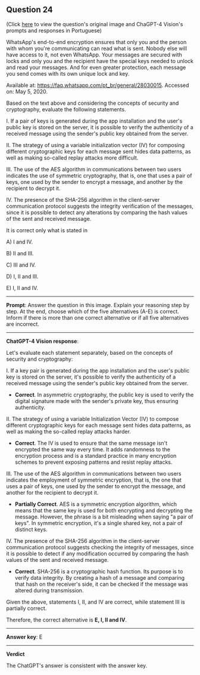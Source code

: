## Question 24 ##

(Click [here](q24-por.md) to view the question's original image and ChaGPT-4 Vision's prompts and responses in Portuguese)

WhatsApp's end-to-end encryption ensures that only you and the person with whom you're communicating can read what is sent. Nobody else will have access to it, not even WhatsApp. Your messages are secured with locks and only you and the recipient have the special keys needed to unlock and read your messages. And for even greater protection, each message you send comes with its own unique lock and key.

Available at: https://faq.whatsapp.com/pt_br/general/28030015. Accessed on: May 5, 2020.

Based on the text above and considering the concepts of security and cryptography, evaluate the following statements.

I. If a pair of keys is generated during the app installation and the user's public key is stored on the server, it is possible to verify the authenticity of a received message using the sender's public key obtained from the server.

II. The strategy of using a variable initialization vector (IV) for composing different cryptographic keys for each message sent hides data patterns, as well as making so-called replay attacks more difficult.

III. The use of the AES algorithm in communications between two users indicates the use of symmetric cryptography, that is, one that uses a pair of keys, one used by the sender to encrypt a message, and another by the recipient to decrypt it.

IV. The presence of the SHA-256 algorithm in the client-server communication protocol suggests the integrity verification of the messages, since it is possible to detect any alterations by comparing the hash values of the sent and received message.

It is correct only what is stated in

A) I and IV.

B) II and III.

C) III and IV.

D) I, II and III.

E) I, II and IV.

---

**Prompt**: Answer the question in this image. Explain your reasoning step by step. At the end, choose which of the five alternatives (A-E) is correct. Inform if there is more than one correct alternative or if all five alternatives are incorrect.

---

**ChatGPT-4 Vision response**: 

Let's evaluate each statement separately, based on the concepts of security and cryptography:

I. If a key pair is generated during the app installation and the user's public key is stored on the server, it's possible to verify the authenticity of a received message using the sender's public key obtained from the server.

- **Correct**. In asymmetric cryptography, the public key is used to verify the digital signature made with the sender's private key, thus ensuring authenticity.

II. The strategy of using a variable Initialization Vector (IV) to compose different cryptographic keys for each message sent hides data patterns, as well as making the so-called replay attacks harder.

- **Correct**. The IV is used to ensure that the same message isn't encrypted the same way every time. It adds randomness to the encryption process and is a standard practice in many encryption schemes to prevent exposing patterns and resist replay attacks.

III. The use of the AES algorithm in communications between two users indicates the employment of symmetric encryption, that is, the one that uses a pair of keys, one used by the sender to encrypt the message, and another for the recipient to decrypt it.

- **Partially Correct**. AES is a symmetric encryption algorithm, which means that the same key is used for both encrypting and decrypting the message. However, the phrase is a bit misleading when saying "a pair of keys". In symmetric encryption, it's a single shared key, not a pair of distinct keys.

IV. The presence of the SHA-256 algorithm in the client-server communication protocol suggests checking the integrity of messages, since it is possible to detect if any modification occurred by comparing the hash values of the sent and received message.

- **Correct**. SHA-256 is a cryptographic hash function. Its purpose is to verify data integrity. By creating a hash of a message and comparing that hash on the receiver's side, it can be checked if the message was altered during transmission.

Given the above, statements I, II, and IV are correct, while statement III is partially correct.

Therefore, the correct alternative is **E, I, II and IV**.

---

**Answer key**: E

---

**Verdict**

The ChatGPT's answer is consistent with the answer key.
